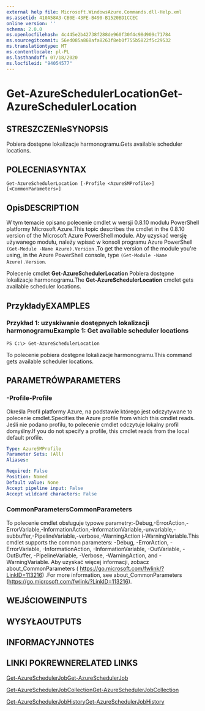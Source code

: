 ```yaml
---
external help file: Microsoft.WindowsAzure.Commands.dll-Help.xml
ms.assetid: 410A58A3-CB0E-43FE-B490-B1520BD1CCEC
online version: ''
schema: 2.0.0
ms.openlocfilehash: 4c445e2b42738f288de960f30f4c98d909c71784
ms.sourcegitcommit: 56ed085a868afa8263f8eb0f755b5822f5c29532
ms.translationtype: MT
ms.contentlocale: pl-PL
ms.lasthandoff: 07/18/2020
ms.locfileid: "94054577"
---
```

# <span data-ttu-id="a1fd1-101">Get-AzureSchedulerLocation</span><span class="sxs-lookup"><span data-stu-id="a1fd1-101">Get-AzureSchedulerLocation</span></span>

## <span data-ttu-id="a1fd1-102">STRESZCZENIe</span><span class="sxs-lookup"><span data-stu-id="a1fd1-102">SYNOPSIS</span></span>
<span data-ttu-id="a1fd1-103">Pobiera dostępne lokalizacje harmonogramu.</span><span class="sxs-lookup"><span data-stu-id="a1fd1-103">Gets available scheduler locations.</span></span>

## <span data-ttu-id="a1fd1-104">POLECENIA</span><span class="sxs-lookup"><span data-stu-id="a1fd1-104">SYNTAX</span></span>

```
Get-AzureSchedulerLocation [-Profile <AzureSMProfile>] [<CommonParameters>]
```

## <span data-ttu-id="a1fd1-105">Opis</span><span class="sxs-lookup"><span data-stu-id="a1fd1-105">DESCRIPTION</span></span>
<span data-ttu-id="a1fd1-106">W tym temacie opisano polecenie cmdlet w wersji 0.8.10 modułu PowerShell platformy Microsoft Azure.</span><span class="sxs-lookup"><span data-stu-id="a1fd1-106">This topic describes the cmdlet in the 0.8.10 version of the Microsoft Azure PowerShell module.</span></span>
<span data-ttu-id="a1fd1-107">Aby uzyskać wersję używanego modułu, należy wpisać w konsoli programu Azure PowerShell `(Get-Module -Name Azure).Version` .</span><span class="sxs-lookup"><span data-stu-id="a1fd1-107">To get the version of the module you're using, in the Azure PowerShell console, type `(Get-Module -Name Azure).Version`.</span></span>

<span data-ttu-id="a1fd1-108">Polecenie cmdlet **Get-AzureSchedulerLocation** Pobiera dostępne lokalizacje harmonogramu.</span><span class="sxs-lookup"><span data-stu-id="a1fd1-108">The **Get-AzureSchedulerLocation** cmdlet gets available scheduler locations.</span></span>

## <span data-ttu-id="a1fd1-109">Przykłady</span><span class="sxs-lookup"><span data-stu-id="a1fd1-109">EXAMPLES</span></span>

### <span data-ttu-id="a1fd1-110">Przykład 1: uzyskiwanie dostępnych lokalizacji harmonogramu</span><span class="sxs-lookup"><span data-stu-id="a1fd1-110">Example 1: Get available scheduler locations</span></span>
```
PS C:\> Get-AzureSchedulerLocation
```

<span data-ttu-id="a1fd1-111">To polecenie pobiera dostępne lokalizacje harmonogramu.</span><span class="sxs-lookup"><span data-stu-id="a1fd1-111">This command gets available scheduler locations.</span></span>

## <span data-ttu-id="a1fd1-112">PARAMETRÓW</span><span class="sxs-lookup"><span data-stu-id="a1fd1-112">PARAMETERS</span></span>

### <span data-ttu-id="a1fd1-113">-Profile</span><span class="sxs-lookup"><span data-stu-id="a1fd1-113">-Profile</span></span>
<span data-ttu-id="a1fd1-114">Określa Profil platformy Azure, na podstawie którego jest odczytywane to polecenie cmdlet.</span><span class="sxs-lookup"><span data-stu-id="a1fd1-114">Specifies the Azure profile from which this cmdlet reads.</span></span>
<span data-ttu-id="a1fd1-115">Jeśli nie podano profilu, to polecenie cmdlet odczytuje lokalny profil domyślny.</span><span class="sxs-lookup"><span data-stu-id="a1fd1-115">If you do not specify a profile, this cmdlet reads from the local default profile.</span></span>

```yaml
Type: AzureSMProfile
Parameter Sets: (All)
Aliases: 

Required: False
Position: Named
Default value: None
Accept pipeline input: False
Accept wildcard characters: False
```

### <span data-ttu-id="a1fd1-116">CommonParameters</span><span class="sxs-lookup"><span data-stu-id="a1fd1-116">CommonParameters</span></span>
<span data-ttu-id="a1fd1-117">To polecenie cmdlet obsługuje typowe parametry:-Debug,-ErrorAction,-ErrorVariable,-InformationAction,-InformationVariable,-unvariable,-subbuffer,-PipelineVariable,-verbose,-WarningAction i-WarningVariable.</span><span class="sxs-lookup"><span data-stu-id="a1fd1-117">This cmdlet supports the common parameters: -Debug, -ErrorAction, -ErrorVariable, -InformationAction, -InformationVariable, -OutVariable, -OutBuffer, -PipelineVariable, -Verbose, -WarningAction, and -WarningVariable.</span></span> <span data-ttu-id="a1fd1-118">Aby uzyskać więcej informacji, zobacz about_CommonParameters ( https://go.microsoft.com/fwlink/?LinkID=113216) .</span><span class="sxs-lookup"><span data-stu-id="a1fd1-118">For more information, see about_CommonParameters (https://go.microsoft.com/fwlink/?LinkID=113216).</span></span>

## <span data-ttu-id="a1fd1-119">WEJŚCIOWE</span><span class="sxs-lookup"><span data-stu-id="a1fd1-119">INPUTS</span></span>

## <span data-ttu-id="a1fd1-120">WYSYŁA</span><span class="sxs-lookup"><span data-stu-id="a1fd1-120">OUTPUTS</span></span>

## <span data-ttu-id="a1fd1-121">INFORMACYJN</span><span class="sxs-lookup"><span data-stu-id="a1fd1-121">NOTES</span></span>

## <span data-ttu-id="a1fd1-122">LINKI POKREWNE</span><span class="sxs-lookup"><span data-stu-id="a1fd1-122">RELATED LINKS</span></span>

[<span data-ttu-id="a1fd1-123">Get-AzureSchedulerJob</span><span class="sxs-lookup"><span data-stu-id="a1fd1-123">Get-AzureSchedulerJob</span></span>](./Get-AzureSchedulerJob.md)

[<span data-ttu-id="a1fd1-124">Get-AzureSchedulerJobCollection</span><span class="sxs-lookup"><span data-stu-id="a1fd1-124">Get-AzureSchedulerJobCollection</span></span>](./Get-AzureSchedulerJobCollection.md)

[<span data-ttu-id="a1fd1-125">Get-AzureSchedulerJobHistory</span><span class="sxs-lookup"><span data-stu-id="a1fd1-125">Get-AzureSchedulerJobHistory</span></span>](./Get-AzureSchedulerJobHistory.md)


